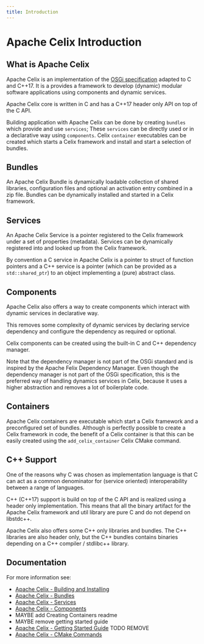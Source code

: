 ```yaml
---
title: Introduction
---
```


<!--
Licensed to the Apache Software Foundation (ASF) under one or more
contributor license agreements.  See the NOTICE file distributed with
this work for additional information regarding copyright ownership.
The ASF licenses this file to You under the Apache License, Version 2.0
(the "License"); you may not use this file except in compliance with
the License.  You may obtain a copy of the License at
   
    http://www.apache.org/licenses/LICENSE-2.0

Unless required by applicable law or agreed to in writing, software
distributed under the License is distributed on an "AS IS" BASIS,
WITHOUT WARRANTIES OR CONDITIONS OF ANY KIND, either express or implied.
See the License for the specific language governing permissions and
limitations under the License.
-->

# Apache Celix Introduction

## What is Apache Celix
Apache Celix is an implementation of the [OSGi specification](https://www.osgi.org/developer/specifications) 
adapted to C and C++17. 
It is a provides a framework to develop (dynamic) modular software applications using components and dynamic services.

Apache Celix core is written in C and has a C++17 header only API on top of the C API. 

Building application with Apache Celix can be done by creating `bundles` which provide and use `services`; 
These `services` can be directly used or in a declarative way using `components`. 
Celix `container` executables can be created which starts a Celix framework and install and start a 
selection of bundles.  

## Bundles
An Apache Celix Bundle is dynamically loadable collection of shared libraries, configuration files and optional 
an activation entry combined in a zip file. Bundles can be dynamically installed and started in a Celix framework.

## Services
An Apache Celix Service is a pointer registered to the Celix framework under a set of properties (metadata).
Services can be dynamically registered into and looked up from the Celix framework.

By convention a C service in Apache Celix is a pointer to struct of function pointers and a C++ service is a pointer
(which can be provided as a `std::shared_ptr`) to an object implementing a (pure) abstract class.

## Components
Apache Celix also offers a way to create components which interact with dynamic services in declarative way. 

This removes some complexity of dynamic services by declaring service dependency and configure the dependency 
as required or optional. 

Celix components can be created using the built-in C and C++ dependency manager.

Note that the dependency manager is not part of the OSGi standard and is inspired by the 
Apache Felix Dependency Manager. 
Even though the dependency manager is not part of the OSGi specification, 
this is the preferred way of handling dynamics services in Celix, because it uses a higher abstraction and removes a 
lot of boilerplate code.

## Containers
Apache Celix containers are executable which start a Celix framework and a preconfigured set of bundles. 
Although is perfectly possible to create a Celix framework in code, the benefit of a Celix container is that this
can be easily created using the `add_celix_container` Celix CMake command. 

## C++ Support

One of the reasons why C was chosen as implementation language is that C can act as a common denominator for 
(service oriented) interoperability between a range of languages.

C++ (C++17) support is build on top of the C API and is realized using a header only implementation. 
This means that all the binary artifact for the Apache Celix framework and util library are pure C and do not depend on 
libstdc++. 

Apache Celix also offers some C++ only libraries and bundles. The C++ libraries are also header only, but the C++
bundles contains binaries depending on a C++ compiler / stdlibc++ library.

## Documentation

For more information see:

* [Apache Celix - Building and Installing](../building/README.md)
* [Apache Celix - Bundles](bundles.md)
* [Apache Celix - Services](services.md)
* [Apache Celix - Components](components.md)
* MAYBE add Creating Containers readme
* MAYBE remove getting started guide
* [Apache Celix - Getting Started Guide](../getting_started/README.md) TODO REMOVE
* [Apache Celix - CMake Commands](../cmake_commands/README.md)
